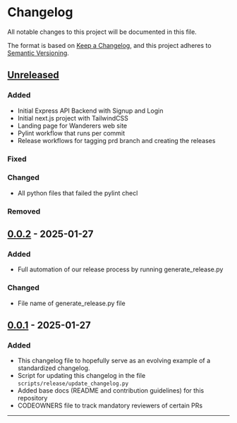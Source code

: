 # Changelog

All notable changes to this project will be documented in this file.

The format is based on [Keep a Changelog](https://keepachangelog.com/en/1.1.0/),
and this project adheres to [Semantic Versioning](https://semver.org/spec/v2.0.0.html).

## [Unreleased]

### Added

- Initial Express API Backend with Signup and Login
- Initial next.js project with TailwindCSS
- Landing page for Wanderers web site
- Pylint workflow that runs per commit
- Release workflows for tagging prd branch and creating the releases

### Fixed

### Changed

- All python files that failed the pylint checl

### Removed

## [0.0.2] - 2025-01-27

### Added

- Full automation of our release process by running generate_release.py

### Changed

- File name of generate_release.py file

## [0.0.1] - 2025-01-27

### Added

- This changelog file to hopefully serve as an evolving example of a standardized changelog.
- Script for updating this changelog in the file `scripts/release/update_changelog.py`
- Added base docs (README and contribution guidelines) for this repository
- CODEOWNERS file to track mandatory reviewers of certain PRs

---

[unreleased]: https://github.com/isaacchunn/wanderers/compare/v0.0.2...HEAD
[0.0.2]: https://github.com/isaacchunn/wanderers/compare/v0.0.1...v0.0.2
[0.0.1]: https://github.com/isaacchunn/wanderers/releases/tag/v0.0.1
